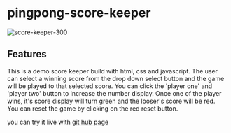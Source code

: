 # pingpong-score-keeper
![score-keeper-300](https://user-images.githubusercontent.com/71079290/150672007-5582abd4-2e9d-4377-b59f-5713e6e43a48.png)


## Features

This is a demo score keeper build with html, css and javascript. The user can select a winning score from the drop down select button 
and the game will be played to that selected score. You can click the 'player one' and 'player two' button to increase the number display. 
Once one of the player wins, it's score display will turn green and the looser's score will be red. You can reset the game by clicking on the red reset button.

you can try it live with [git hub page](https://kande81.github.io/pingpong-score-keeper/)
